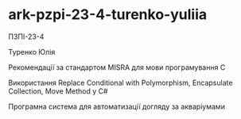 # ark-pzpi-23-4-turenko-yuliia  

ПЗПІ-23-4  

Туренко Юлія  

Рекомендації за стандартом MISRA для мови програмування C  

Використання Replace Conditional with Polymorphism, Encapsulate Collection, Move Method у C#

Програмна система для автоматизації догляду за акваріумами
